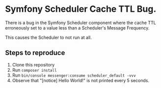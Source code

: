 # Symfony Scheduler Cache TTL Bug.

There is a bug in the Symfony Scheduler component where the cache TTL erroneously set to a value less than
a Scheduler's Message Frequency. 

This causes the Scheduler to not run at all.

## Steps to reproduce

1. Clone this repository
2. Run `composer install`
3. Run `bin/console messenger:consume scheduler_default -vvv`
4. Observe that "[notice] Hello World!" is not printed every 5 seconds.
